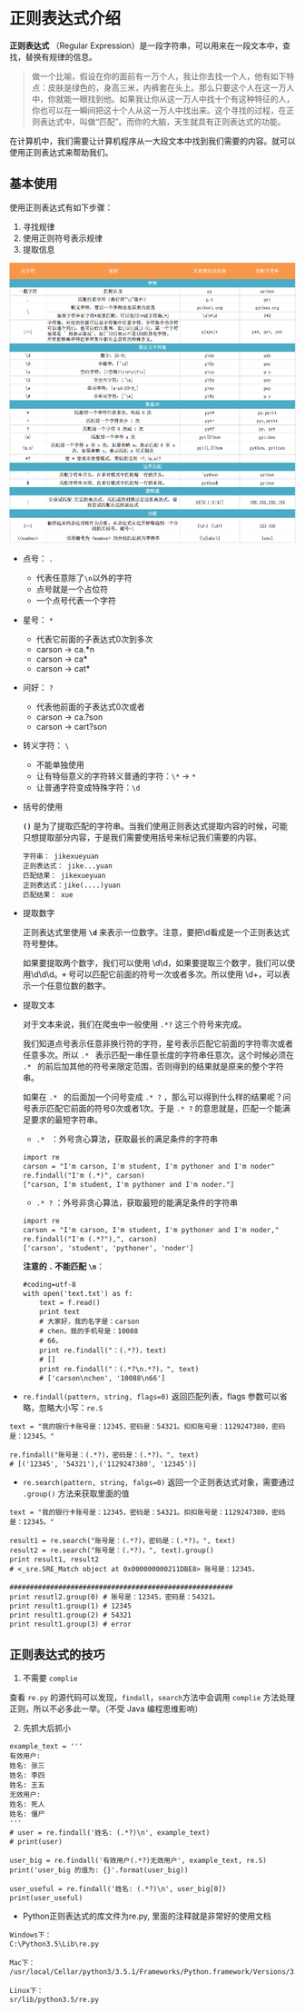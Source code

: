 # 正则表达式介绍

**正则表达式** （Regular Expression）是一段字符串，可以用来在一段文本中，查找，替换有规律的信息。

> 做一个比喻，假设在你的面前有一万个人，我让你去找一个人，他有如下特点：皮肤是绿色的，身高三米，内裤套在头上。那么只要这个人在这一万人中，你就能一眼找到他。如果我让你从这一万人中找十个有这种特征的人，你也可以在一瞬间把这十个人从这一万人中找出来。这个寻找的过程，在正则表达式中，叫做“匹配”。而你的大脑，天生就具有正则表达式的功能。

在计算机中，我们需要让计算机程序从一大段文本中找到我们需要的内容。就可以使用正则表达式来帮助我们。


## 基本使用

使用正则表达式有如下步骤：

1. 寻找规律
2. 使用正则符号表示规律
3. 提取信息

![re_indtro](re_intro.png)

- 点号： `.`
    - 代表任意除了`\n`以外的字符
    - 点号就是一个占位符
    - 一个点号代表一个字符

- 星号： `*`
    - 代表它前面的子表达式0次到多次
    - carson -> ca.*n
    - carson -> ca*
    - carson -> cat*

- 问好： `?`
    - 代表他前面的子表达式0次或者
    - carson -> ca.?son
    - carson -> cart?son

- 转义字符： `\`
    - 不能单独使用
    - 让有特俗意义的字符转义普通的字符：`\*` -> `*`
    - 让普通字符变成特殊字符：`\d`

- 括号的使用

    **`()`** 是为了提取匹配的字符串。当我们使用正则表达式提取内容的时候，可能只想提取部分内容，于是我们需要使用括号来标记我们需要的内容。

    ```    
    字符串： jikexueyuan
    正则表达式： jike...yuan
    匹配结果： jikexueyuan
    正则表达式：jike(....)yuan
    匹配结果： xue
    ```

- 提取数字

    正则表达式里使用 **`\d`** 来表示一位数字。注意，要把\d看成是一个正则表达式符号整体。

    如果要提取两个数字，我们可以使用 \d\d，如果要提取三个数字，我们可以使用\d\d\d。**`+`** 号可以匹配它前面的符号一次或者多次。所以使用 \d+，可以表示一个任意位数的数字。


- 提取文本

    对于文本来说，我们在爬虫中一般使用 `.*?` 这三个符号来完成。

    我们知道点号表示任意非换行符的字符，星号表示匹配它前面的字符零次或者任意多次。所以  `.* ` 表示匹配一串任意长度的字符串任意次。这个时候必须在  `.* ` 的前后加其他的符号来限定范围，否则得到的结果就是原来的整个字符串。

    如果在  `.* ` 的后面加一个问号变成 `.* ?` ，那么可以得到什么样的结果呢？问号表示匹配它前面的符号0次或者1次。于是 `.* ?` 的意思就是，匹配一个能满足要求的最短字符串。

    - `.* ` ：外号贪心算法，获取最长的满足条件的字符串

    ```
    import re
    carson = "I'm carson, I'm student, I'm pythoner and I'm noder"
    re.findall("I'm (.*)", carson)
    ["carson, I'm student, I'm pythoner and I'm noder."]
    ```

    - `.* ?` ：外号非贪心算法，获取最短的能满足条件的字符串

    ```
    import re
    carson = "I'm carson, I'm student, I'm pythoner and I'm noder,"
    re.findall("I'm (.*?"),", carson)
    ['carson', 'student', 'pythoner', 'noder']
    ```

    **注意的 `.` 不能匹配 `\n`**：

    ```
    #coding=utf-8
    with open('text.txt') as f:
        text = f.read()
        print text
        # 大家好，我的名字是：carson
        # chen，我的手机号是：10088
        # 66，
        print re.findall("：(.*?)，text)
        # []
        print re.findall("：(.*?\n.*?)，", text)
        # ['carson\nchen', '10088\n66']
    ```

- `re.findall(pattern, string, flags=0)` 返回匹配列表，flags 参数可以省略，忽略大小写：`re.S`

```
text = "我的银行卡账号是：12345，密码是：54321。扣扣账号是：1129247380，密码是：12345。"

re.findall("账号是：(.*?)，密码是：(.*?)。", text)
# [('12345', '54321'),('1129247380', '12345')]
```

- `re.search(pattern, string, falgs=0)` 返回一个正则表达式对象，需要通过 `.group()` 方法来获取里面的值

```
text = "我的银行卡账号是：12345，密码是：54321。扣扣账号是：1129247380，密码是：12345。"

result1 = re.search("账号是：(.*?)，密码是：(.*?)。", text)
result2 = re.search("账号是：(.*?)，", text).group()
print result1, result2
# <_sre.SRE_Match object at 0x000000000211DBE8> 账号是：12345，

#######################################################
print resutl2.group(0) # 账号是：12345，密码是：54321。
print result1.group(1) # 12345
print result1.group(2) # 54321
print result1.group(3) # error
```


## 正则表达式的技巧

1. 不需要 `complie`

查看 `re.py` 的源代码可以发现，`findall`，`search`方法中会调用 `complie` 方法处理正则，所以不必多此一举。（不受 Java 编程思维影响）

2. 先抓大后抓小

```
example_text = '''
有效用户:
姓名: 张三
姓名: 李四
姓名: 王五
无效用户:
姓名: 死人
姓名: 僵尸
'''
# user = re.findall('姓名: (.*?)\n', example_text)
# print(user)

user_big = re.findall('有效用户(.*?)无效用户', example_text, re.S)
print('user_big 的值为: {}'.format(user_big))

user_useful = re.findall('姓名: (.*?)\n', user_big[0])
print(user_useful)
```

- Python正则表达式的库文件为re.py, 里面的注释就是非常好的使用文档

```
Windows下：
C:\Python3.5\Lib\re.py

Mac下：
/usr/local/Cellar/python3/3.5.1/Frameworks/Python.framework/Versions/3.5/lib/re.py

Linux下：
sr/lib/python3.5/re.py
```
